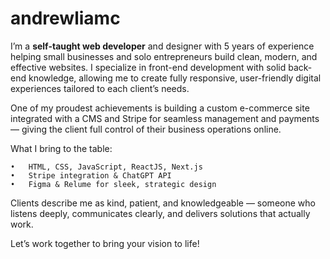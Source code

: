 # andrewliamc


I’m a <strong>self-taught web developer</strong> and designer with 5 years of experience helping small businesses and solo entrepreneurs build clean, modern, and effective websites. I specialize in front-end development with solid back-end knowledge, allowing me to create fully responsive, user-friendly digital experiences tailored to each client’s needs.

One of my proudest achievements is building a custom e-commerce site integrated with a CMS and Stripe for seamless management and payments — giving the client full control of their business operations online.

What I bring to the table:

	•	HTML, CSS, JavaScript, ReactJS, Next.js
	•	Stripe integration & ChatGPT API
	•	Figma & Relume for sleek, strategic design

Clients describe me as kind, patient, and knowledgeable — someone who listens deeply, communicates clearly, and delivers solutions that actually work.

Let’s work together to bring your vision to life!